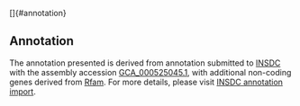 []{#annotation}

Annotation
----------

The annotation presented is derived from annotation submitted to
[INSDC](http://www.insdc.org) with the assembly accession
[GCA\_000525045.1](http://www.ebi.ac.uk/ena/data/view/GCA_000525045.1),
with additional non-coding genes derived from
[Rfam](http://rfam.xfam.org/). For more details, please visit [INSDC
annotation
import](http://ensemblgenomes.org/info/data/insdc_annotation).
